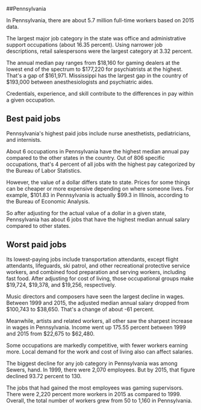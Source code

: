 

##Pennsylvania

In Pennsylvania, there are about 5.7 million full-time workers based on 2015 data.

The largest major job category in the state was <span class='occ_title_em'>office and administrative support occupations</span> (about 16.35 percent). Using narrower job descriptions, <span class='occ_title_em'>retail salespersons</span> were the largest category at 3.32 percent.
               
The annual median pay ranges from $18,160 for <span class='occ_title_em'>gaming dealers</span> at the lowest end of the spectrum to  $177,220 for <span class='occ_title_em'>psychiatrists</span> at the highest. That's a gap of $161,971. Mississippi has the largest gap in the country of $193,000 between <span class='occ_title_em'>anesthesiologists and psychiatric aides</span>.
          
Credentials, experience, and skill contribute to the differences in pay within a given occupation.

## Best paid jobs
Pennsylvania's highest paid jobs include <span class='occ_title_em'>nurse anesthetists, pediatricians</span>, and <span class='occ_title_em'>internists</span>.
               
About 6 occupations in Pennsylvania have the highest median annual pay compared to the other states in the country. Out of 806 specific occupations, that's 4 percent of all jobs with the highest pay categorized by the Bureau of Labor Statistics.
               
However, the value of a dollar differs state to state. Prices for some things can be cheaper or more expensive depending on where someone lives. For example, $101.83 in Pennsylvania is actually $99.3 in Illinois, according to the Bureau of Economic Analysis.
               
So after adjusting for the actual value of a dollar in a given state, Pennsylvania has about 6 jobs that have the highest median annual salary compared to other states.
               
## Worst paid jobs

Its lowest-paying jobs include <span class='occ_title_em'>transportation attendants, except flight attendants</span>, <span class='occ_title_em'>lifeguards, ski patrol, and other recreational protective service workers</span>, and <span class='occ_title_em'>combined food preparation and serving workers, including fast food</span>. After adjusting for cost of living, those occupational groups make $19,724,  $19,378, and  $19,256, respectively.
               
<span class='occ_title_em'>Music directors and composers</span> have seen the largest decline in wages. Between 1999 and 2015, the adjusted median annual salary dropped from $100,743 to $38,650. That's a change of about -61 percent.
               
Meanwhile, <span class='occ_title_em'>artists and related workers, all other</span> saw the sharpest increase in wages in Pennsylvania. Income went up 175.55 percent between 1999 and 2015 from $22,675 to $62,480.

Some occupations are markedly competitive, with fewer workers earning more. Local demand for the work and cost of living also can affect salaries.

            
The biggest decline for any job category in Pennsylvania was among <span class='occ_title_em'>Sewers, hand</span>. In 1999, there were 2,070 employees. But by 2015, that figure declined 93.72 percent to 130. 
               
The jobs that had gained the most employees was gaming supervisors. There were 2,220 percent more workers in 2015 as compared to 1999. Overall, the total number of workers grew from 50 to 1,160 in Pennsylvania.
